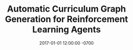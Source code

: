 ---
title: Automatic Curriculum Graph Generation for Reinforcement Learning Agents
date: 2017-01-01 12:00:00 -0700
featured_image: /assets/images/projects/blockdude.png
categories: ["research", "machine learning"]
description: |
  One way to speed up reinforcement learning is to use transfer learning. But how do you design the tasks to transfer from, and the sequence of those transfers? We developed a first-of-its-kind algorithm to automatically generate a curriculum graph for reinforcement learning agents. 
citation_keys: [svetlik2017aaai]
redirect_to: false
---